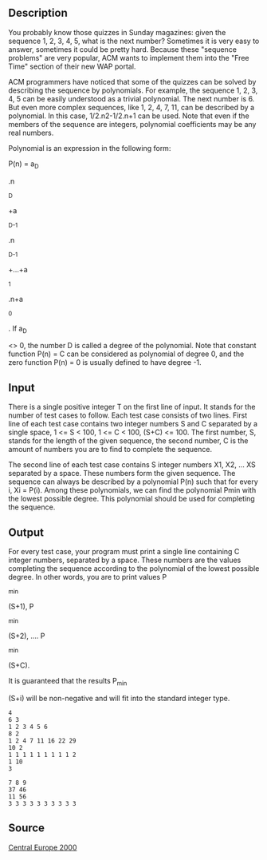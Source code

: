 <h2>Description</h2><p>You probably know those quizzes in Sunday magazines: given the sequence 1, 2, 3, 4, 5, what is the next number? Sometimes it is very easy to answer, sometimes it could be pretty hard. Because these "sequence problems" are very popular, ACM wants to implement them into the "Free Time" section of their new WAP portal. 
</p>
ACM programmers have noticed that some of the quizzes can be solved by describing the sequence by polynomials. For example, the sequence 1, 2, 3, 4, 5 can be easily understood as a trivial polynomial. The next number is 6. But even more complex sequences, like 1, 2, 4, 7, 11, can be described by a polynomial. In this case, 1/2.n2-1/2.n+1 can be used. Note that even if the members of the sequence are integers, polynomial coefficients may be any real numbers. 

Polynomial is an expression in the following form: 

P(n) = a<sub>D</sub><p>.n</p><sup>D</sup><p>+a</p><sub>D-1</sub><p>.n</p><sup>D-1</sup><p>+...+a</p><sub>1</sub><p>.n+a</p><sub>0</sub><p> 
</p>
. If a<sub>D</sub><p> &lt;&gt; 0, the number D is called a degree of the polynomial. Note that constant function P(n) = C can be considered as polynomial of degree 0, and the zero function P(n) = 0 is usually defined to have degree -1. </p><h2>Input</h2><p>There is a single positive integer T on the first line of input. It stands for the number of test cases to follow. Each test case consists of two lines. First line of each test case contains two integer numbers S and C separated by a single space, 1 &lt;= S &lt; 100, 1 &lt;= C &lt; 100, (S+C) &lt;= 100. The first number, S, stands for the length of the given sequence, the second number, C is the amount of numbers you are to find to complete the sequence. 
</p>
The second line of each test case contains S integer numbers X1, X2, ... XS separated by a space. These numbers form the given sequence. The sequence can always be described by a polynomial P(n) such that for every i, Xi = P(i). Among these polynomials, we can find the polynomial Pmin with the lowest possible degree. This polynomial should be used for completing the sequence. 

<h2>Output</h2><p>For every test case, your program must print a single line containing C integer numbers, separated by a space. These numbers are the values completing the sequence according to the polynomial of the lowest possible degree. In other words, you are to print values P</p><sub>min</sub><p>(S+1), P</p><sub>min</sub><p>(S+2), .... P</p><sub>min</sub><p>(S+C). 
</p>
It is guaranteed that the results P<sub>min</sub><p>(S+i) will be non-negative and will fit into the standard integer type. 
</p>
<pre><code class="language-input1">4
6 3
1 2 3 4 5 6
8 2
1 2 4 7 11 16 22 29
10 2
1 1 1 1 1 1 1 1 1 2
1 10
3</code></pre><pre><code class="language-output1">7 8 9
37 46
11 56
3 3 3 3 3 3 3 3 3 3</code></pre><h2>Source</h2><a href="searchproblem?field=source&amp;key=Central+Europe+2000">Central Europe 2000</a>